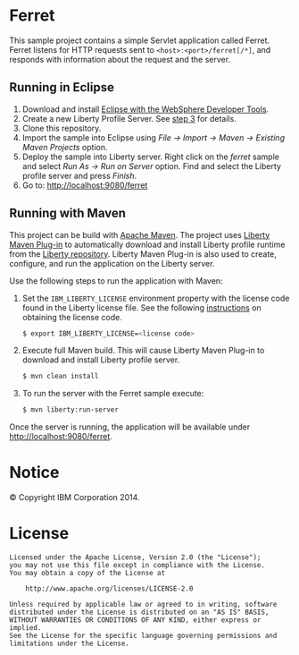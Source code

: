 Ferret
======

This sample project contains a simple Servlet application called Ferret. Ferret listens for HTTP requests sent to `<host>:<port>/ferret[/*]`, and responds with information about the request and the server.

## Running in Eclipse

1. Download and install [Eclipse with the WebSphere Developer Tools](https://developer.ibm.com/wasdev/downloads/liberty-profile-using-eclipse/).
2. Create a new Liberty Profile Server. See [step 3](https://developer.ibm.com/wasdev/downloads/liberty-profile-using-eclipse/) for details.
3. Clone this repository.
4. Import the sample into Eclipse using *File -> Import -> Maven -> Existing Maven Projects* option.
5. Deploy the sample into Liberty server. Right click on the *ferret* sample and select *Run As -> Run on Server* option. Find and select the Liberty profile server and press *Finish*. 
6. Go to: [http://localhost:9080/ferret](http://localhost:9080/ferret)

## Running with Maven

This project can be build with [Apache Maven](http://maven.apache.org/). The project uses [Liberty Maven Plug-in][] to automatically download and install Liberty profile runtime from the [Liberty repository](https://developer.ibm.com/wasdev/downloads/). Liberty Maven Plug-in is also used to create, configure, and run the application on the Liberty server. 

Use the following steps to run the application with Maven:

1. Set the `IBM_LIBERTY_LICENSE` environment property with the license code found in the Liberty license file. See the following [instructions][Liberty License Instructions] on obtaining the license code. 
    ```bash
    $ export IBM_LIBERTY_LICENSE=<license code>
    ```

2. Execute full Maven build. This will cause Liberty Maven Plug-in to download and install Liberty profile server.
    ```bash
    $ mvn clean install
    ```

3. To run the server with the Ferret sample execute:
    ```bash
    $ mvn liberty:run-server
    ```

Once the server is running, the application will be available under [http://localhost:9080/ferret](http://localhost:9080/ferret).

# Notice

© Copyright IBM Corporation 2014.

# License

```text
Licensed under the Apache License, Version 2.0 (the "License");
you may not use this file except in compliance with the License.
You may obtain a copy of the License at

    http://www.apache.org/licenses/LICENSE-2.0

Unless required by applicable law or agreed to in writing, software
distributed under the License is distributed on an "AS IS" BASIS,
WITHOUT WARRANTIES OR CONDITIONS OF ANY KIND, either express or implied.
See the License for the specific language governing permissions and
limitations under the License.
````

[Liberty Maven Plug-in]: https://github.com/WASdev/ci.maven
[Liberty License Instructions]: https://github.com/WASdev/ci.maven#using-a-repository

